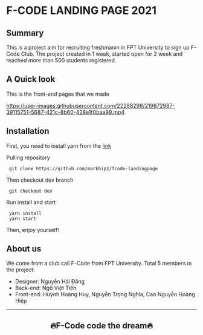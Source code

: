 # F-CODE LANDING PAGE 2021
## Summary
This is a project aim for recruiting freshmanin in FPT University to sign up F-Code Club. The project created in 1 week, started open for 2 week and reached more than 500 students registered.


## A Quick look 
This is the front-end pages that we made
    
https://user-images.githubusercontent.com/22288298/219872987-39115751-5687-421c-8b60-428e1f0baa99.mp4

## Installation 
First, you need to install yarn from the [link](https://yarnpkg.com/)

Pulling repository 

```
 git clone https://github.com/markhipz/fcode-landingpage
```

Then checkout dev branch

```
 git checkout dev
```

Run install and start

```
 yarn install
 yarn start
```

Then, enjoy yourself!

## About us
We come from a club call F-Code from FPT University. Total 5 members in the project:
 - Designer: Nguyễn Hải Đăng
 - Back-end: Ngô Việt Tiến
 - Front-end: Huỳnh Hoàng Huy, Nguyễn Trọng Nghĩa, Cao Nguyễn Hoàng Hiệp

-----

<div align="center">
<h2>🔥F-Code code the dream🔥</h2>
</div>
